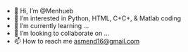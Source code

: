 - 👋 Hi, I’m @Menhueb
- 👀 I’m interested in Python, HTML, C+C+, & Matlab coding
- 🌱 I’m currently learning ...
- 💞️ I’m looking to collaborate on ...
- 📫 How to reach me asmend16@gmail.com

<!---
Menhueb/Menhueb is a ✨ special ✨ repository because its `README.md` (this file) appears on your GitHub profile.
You can click the Preview link to take a look at your changes.
--->
